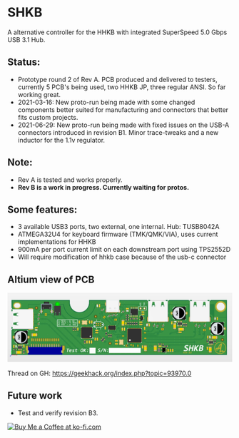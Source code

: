 # SHKB
A alternative controller for the HHKB with integrated SuperSpeed 5.0 Gbps USB 3.1 Hub.

## Status:
- Prototype round 2 of Rev A. PCB produced and delivered to testers, currently 5 PCB's being used, two HHKB JP, three regular ANSI. So far working great.
- 2021-03-16: New proto-run being made with some changed components better suited for manufacturing and connectors that better fits custom projects.
- 2021-06-29: New proto-run being made with fixed issues on the USB-A connectors introduced in revision B1. Minor trace-tweaks and a new inductor for the 1.1v regulator.

## **Note:**
- Rev A is tested and works properly.
- **Rev B is a work in progress. Currently waiting for protos.**

## Some features:
- 3 available USB3 ports, two external, one internal. Hub: TUSB8042A
- ATMEGA32U4 for keyboard firmware (TMK/QMK/VIA), uses current implementations for HHKB
- 900mA per port current limit on each downstream port using TPS2552D
- Will require modification of hhkb case because of the usb-c connector

## Altium view of PCB
![alt text](./readme-images/rev_b3.jpg "Altium 3D")

Thread on GH: https://geekhack.org/index.php?topic=93970.0

## Future work
- Test and verify revision B3.

<a href='https://ko-fi.com/4pplet' target='_blank'><img height='35' style='border:0px;height:46px;' src='https://az743702.vo.msecnd.net/cdn/kofi3.png?v=0' border='0' alt='Buy Me a Coffee at ko-fi.com' />
